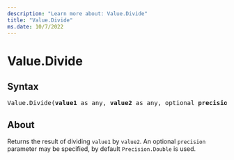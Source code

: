 ```yaml
---
description: "Learn more about: Value.Divide"
title: "Value.Divide"
ms.date: 10/7/2022
---
```

# Value.Divide

## Syntax

<pre>
Value.Divide(<b>value1</b> as any, <b>value2</b> as any, optional <b>precision</b> as nullable number) as any
</pre>
  
## About

Returns the result of dividing `value1` by `value2`. An optional `precision` parameter may be specified, by default `Precision.Double` is used.
